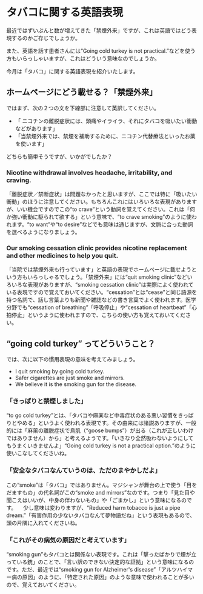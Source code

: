 # タバコに関する英語表現
最近ではずいぶんと数が増えてきた「禁煙外来」ですが、これは英語ではどう表現するのかご存じでしょうか。

また、英語を話す患者さんには“Going cold turkey is not practical.”などを使う方もいらっしゃいますが、これはどういう意味なのでしょうか。

今月は「タバコ」に関する英語表現を紹介いたします。

## ホームページにどう載せる？「禁煙外来」

ではまず、次の２つの文を下線部に注意して英訳してください。

- 「 ニコチンの離脱症状には、頭痛やイライラ、それにタバコを吸いたい衝動などがあります」
- 「当禁煙外来では、禁煙を補助するために、ニコチン代替療法といったお薬を使います」

どちらも簡単そうですが、いかがでしたか？

### Nicotine withdrawal involves headache, irritability, and craving.

「離脱症状／禁断症状」は問題なかったと思いますが、ここでは特に「吸いたい衝動」のほうに注意してください。もちろんこれにはいろいろな表現がありますが、いい機会ですのでこの“to crave”という動詞を覚えてください。これは「何か強い衝動に駆られて欲する」という意味で、“to crave smoking”のように使われます。“to want”や“to desire”などでも意味は通じますが、文脈に合った動詞を選べるようになりましょう。

### Our smoking cessation clinic provides nicotine replacement and other medicines to help you quit.

「当院では禁煙外来も行っています」と英語の表現でホームページに載せようという方もいらっしゃるでしょう。「禁煙外来」には“quit smoking clinic”などいろいろな表現がありますが、“smoking cessation clinic”は実際によく使われている表現ですので覚えておいてください。“cessation”とは“cease”と同じ語源を持つ名詞で、話し言葉よりも新聞や雑誌などの書き言葉でよく使われます。医学分野でも“cessation of breathing”「呼吸停止」や“cessation of heartbeat”「心拍停止」というように使われますので、こちらの使い方も覚えておいてください。

## “going cold turkey” ってどういうこと？

では、次に以下の慣用表現の意味を考えてみましょう。

- I quit smoking by going cold turkey.
- Safer cigarettes are just smoke and mirrors.
- We believe it is the smoking gun for the disease.

### 「きっぱりと禁煙しました」

“to go cold turkey”とは、「タバコや麻薬など中毒症状のある悪い習慣をきっぱりとやめる」というよく使われる表現です。その由来には諸説ありますが、一般的には「麻薬の離脱症状で鳥肌（“goose bumps”）が出る（これが正しいわけではありません）から」と考えるようです。「いきなり全然吸わないようにしてもうまくいきませんよ」“Going cold turkey is not a practical option.”のように使いこなしてくださいね。

### 「安全なタバコなんていうのは、ただのまやかしだよ」

この“smoke”は「タバコ」ではありません。マジシャンが舞台の上で使う「目をだますもの」の代名詞がこの“smoke and mirrors”なのです。つまり「見た目や聞こえはいいが、中身の伴わないもの」や「ごまかし」という意味になるのです。 　少し意味は変わりますが、“Reduced harm tobacco is just a pipe dream.”「有害作用の少ないタバコなんて夢物語だね」という表現もあるので、頭の片隅に入れてくださいね。

### 「これがその病気の原因だと考えています」

“smoking gun”もタバコとは関係ない表現です。これは「撃ったばかりで煙が立っている銃」のことで、「言い訳のできない決定的な証拠」という意味になるのです。ただ、最近では“smoking gun for Alzheimer's disease”「アルツハイマー病の原因」のように、「特定された原因」のような意味で使われることが多いので、覚えておいてください。

